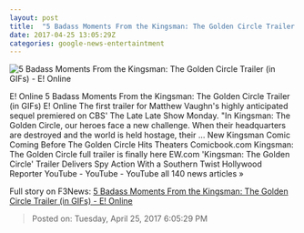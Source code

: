 ```yaml
---
layout: post
title:  "5 Badass Moments From the Kingsman: The Golden Circle Trailer (in GIFs) - E! Online"
date: 2017-04-25 13:05:29Z
categories: google-news-entertaintment
---
```


![5 Badass Moments From the Kingsman: The Golden Circle Trailer (in GIFs) - E! Online](http://akns-images.eonline.com/eol_images/Entire_Site/2017325/rs_600x600-170425050028-600.kingsman-thumb.gif?downsize=450:*&crop=450:350;left,top)

E! Online 5 Badass Moments From the Kingsman: The Golden Circle Trailer (in GIFs) E! Online The first trailer for Matthew Vaughn's highly anticipated sequel premiered on CBS' The Late Late Show Monday. "In Kingsman: The Golden Circle, our heroes face a new challenge. When their headquarters are destroyed and the world is held hostage, their ... New Kingsman Comic Coming Before The Golden Circle Hits Theaters Comicbook.com Kingsman: The Golden Circle full trailer is finally here EW.com 'Kingsman: The Golden Circle' Trailer Delivers Spy Action With a Southern Twist Hollywood Reporter YouTube - YouTube - YouTube all 140 news articles »


Full story on F3News: [5 Badass Moments From the Kingsman: The Golden Circle Trailer (in GIFs) - E! Online](http://www.f3nws.com/n/JgJTsH)

> Posted on: Tuesday, April 25, 2017 6:05:29 PM
